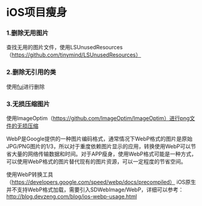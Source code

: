 # iOS项目瘦身

### 1.删除无用图片

查找无用的图片文件，使用LSUnusedResources（https://github.com/tinymind/LSUnusedResources）

### 2.删除无引用的类

使用[fui](https://github.com/dblock/fui)进行删除 

### 3.无损压缩图片

使用ImageOptim（https://github.com/ImageOptim/ImageOptim）进行png文件的无损压缩
    
WebP是Google提供的一种图片编码格式，通常情况下WebP格式的图片是原始JPG/PNG图片的1/3，所以对于重度依赖图片显示的应用，转换使用WebP可以节省大量的网络传输数据和时间。对于APP瘦身，使用WebP格式可能是一种方式，可以使用WebP格式的图片替代现有的图片资源，可以一定程度的节省空间。

使用WebP转换工具（https://developers.google.com/speed/webp/docs/precompiled）
iOS原生并不支持WebP格式加载，需要引入SDWebImage/WebP，详细可以参考：http://blog.devzeng.com/blog/ios-webp-usage.html




